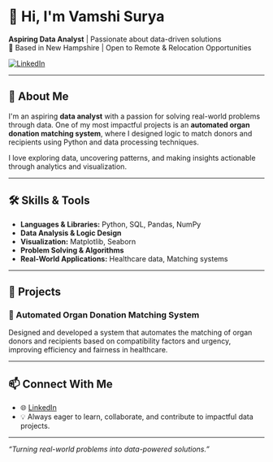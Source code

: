 # 👋 Hi, I'm Vamshi Surya

**Aspiring Data Analyst** | Passionate about data-driven solutions  
📍 Based in New Hampshire | Open to Remote & Relocation Opportunities  

[![LinkedIn](https://img.shields.io/badge/LinkedIn-blue?style=flat&logo=linkedin)](https://www.linkedin.com/in/vamshi-surya-77a968218)

---

## 🎯 About Me

I'm an aspiring **data analyst** with a passion for solving real-world problems through data. One of my most impactful projects is an **automated organ donation matching system**, where I designed logic to match donors and recipients using Python and data processing techniques.

I love exploring data, uncovering patterns, and making insights actionable through analytics and visualization.

---

## 🛠️ Skills & Tools

- **Languages & Libraries:** Python, SQL, Pandas, NumPy  
- **Data Analysis & Logic Design**  
- **Visualization:** Matplotlib, Seaborn  
- **Problem Solving & Algorithms**  
- **Real-World Applications:** Healthcare data, Matching systems

---

## 🚀 Projects

### 🔗 Automated Organ Donation Matching System  
Designed and developed a system that automates the matching of organ donors and recipients based on compatibility factors and urgency, improving efficiency and fairness in healthcare.

---

## 📫 Connect With Me

- 🌐 [LinkedIn](https://www.linkedin.com/in/vamshi-surya-77a968218)  
- 💡 Always eager to learn, collaborate, and contribute to impactful data projects.

---

*“Turning real-world problems into data-powered solutions.”*
